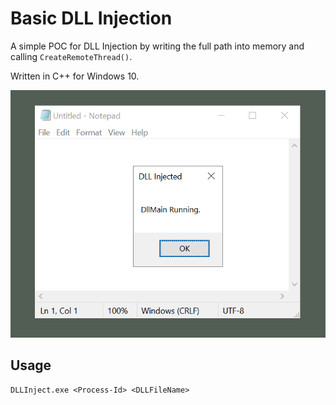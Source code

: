 # Basic DLL Injection

A simple POC for DLL Injection by writing the full path into memory
and calling `CreateRemoteThread()`.

Written in C++ for Windows 10.

![demo.png](images/demo.png)

## Usage

```
DLLInject.exe <Process-Id> <DLLFileName>
```